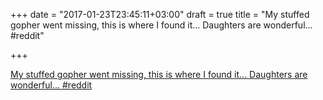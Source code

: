 +++
date = "2017-01-23T23:45:11+03:00"
draft = true
title = "My stuffed gopher went missing, this is where I found it... Daughters are wonderful...  #reddit"

+++

<p><a href="https://t.co/GUFF7hI6in">My stuffed gopher went missing, this is where I found it... Daughters are wonderful...  #reddit</a></p>
